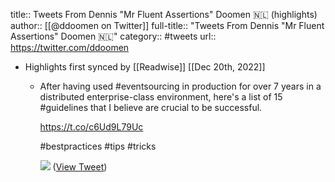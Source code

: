 title:: Tweets From Dennis "Mr Fluent Assertions" Doomen 🇳🇱 (highlights)
author:: [[@ddoomen on Twitter]]
full-title:: "Tweets From Dennis "Mr Fluent Assertions" Doomen 🇳🇱"
category:: #tweets
url:: https://twitter.com/ddoomen

- Highlights first synced by [[Readwise]] [[Dec 20th, 2022]]
	- After having used #eventsourcing in production for over 7 years in a distributed enterprise-class environment, here's a list of 15 #guidelines that I believe are crucial to be successful. 
	  
	  https://t.co/c6Ud9L79Uc
	  
	  #bestpractices #tips #tricks 
	  
	  ![](https://pbs.twimg.com/media/EbGF43AWkAAM1Ph.jpg) ([View Tweet](https://twitter.com/ddoomen/status/1274967860356448256))